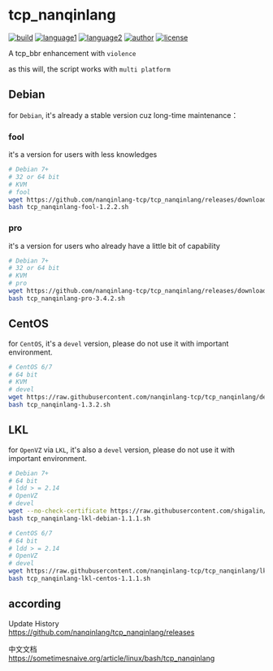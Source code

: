 # tcp_nanqinlang

[![build](https://github.com/nanqinlang/SVG/blob/master/build%20passing.svg)](https://github.com/nanqinlang-tcp/tcp_nanqinlang)
[![language1](https://github.com/nanqinlang/SVG/blob/master/language-c-blue.svg)](https://github.com/nanqinlang-tcp/tcp_nanqinlang)
[![language2](https://github.com/nanqinlang/SVG/blob/master/language-shell-blue.svg)](https://github.com/nanqinlang-tcp/tcp_nanqinlang)
[![author](https://github.com/nanqinlang/SVG/blob/master/author-nanqinlang-lightgrey.svg)](https://github.com/nanqinlang-tcp/tcp_nanqinlang)
[![license](https://github.com/nanqinlang/SVG/blob/master/license-GPLv3-orange.svg)](https://github.com/nanqinlang-tcp/tcp_nanqinlang)

A tcp_bbr enhancement with `violence`

as this will, the script works with `multi platform`

## Debian
for `Debian`, it's already a stable version cuz long-time maintenance：

### fool
it's a version for users with less knowledges
```bash
# Debian 7+
# 32 or 64 bit
# KVM
# fool
wget https://github.com/nanqinlang-tcp/tcp_nanqinlang/releases/download/3.4.2/tcp_nanqinlang-fool-1.2.2.sh
bash tcp_nanqinlang-fool-1.2.2.sh
```

### pro
it's a version for users who already have a little bit of capability
```bash
# Debian 7+
# 32 or 64 bit
# KVM
# pro
wget https://github.com/nanqinlang-tcp/tcp_nanqinlang/releases/download/3.4.2/tcp_nanqinlang-pro-3.4.2.sh
bash tcp_nanqinlang-pro-3.4.2.sh
```

## CentOS
for `CentOS`, it's a `devel` version, please do not use it with important environment.
```bash
# CentOS 6/7
# 64 bit
# KVM
# devel
wget https://raw.githubusercontent.com/nanqinlang-tcp/tcp_nanqinlang/devel/CentOS/tcp_nanqinlang-1.3.2.sh
bash tcp_nanqinlang-1.3.2.sh
```

## LKL
for `OpenVZ` via `LKL`, it's also a `devel` version, please do not use it with important environment.
```bash
# Debian 7+
# 64 bit
# ldd > = 2.14
# OpenVZ
# devel
wget --no-check-certificate https://raw.githubusercontent.com/shigalin/tcp_nanqinlang/lkl/tcp_nanqinlang-lkl-debian-1.1.1.sh
bash tcp_nanqinlang-lkl-debian-1.1.1.sh
```
```bash
# CentOS 6/7
# 64 bit
# ldd > = 2.14
# OpenVZ
# devel
wget https://raw.githubusercontent.com/nanqinlang-tcp/tcp_nanqinlang/lkl/tcp_nanqinlang-lkl-centos-1.1.1.sh
bash tcp_nanqinlang-lkl-centos-1.1.1.sh
```

## according
Update History  
https://github.com/nanqinlang/tcp_nanqinlang/releases

中文文档  
https://sometimesnaive.org/article/linux/bash/tcp_nanqinlang
